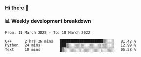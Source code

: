 ### Hi there 👋

### 📊 Weekly development breakdown
<!--START_SECTION:waka-->

```text
From: 11 March 2022 - To: 18 March 2022

C++      2 hrs 36 mins   ████████████████████▒░░░░   81.42 %
Python   24 mins         ███▒░░░░░░░░░░░░░░░░░░░░░   12.99 %
Text     10 mins         █▒░░░░░░░░░░░░░░░░░░░░░░░   05.58 %
```

<!--END_SECTION:waka-->

